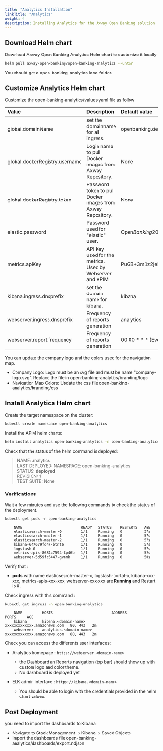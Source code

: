 ```yaml
---
title: "Analytics Installation"
linkTitle: "Analytics"
weight: 4
description: Installing Analytics for the Axway Open Banking solution
---
```


## Download Helm chart

Download Axway Open Banking Analytics Helm chart to customize it locally

```bash
helm pull axway-open-banking/open-banking-analytics --untar
```

You should get a open-banking-analytics local folder.

## Customize Analytics Helm chart

Customize the open-banking-analytics/values.yaml file as follow

| Value         | Description                           | Default value  |
|:------------- |:------------------------------------- |:-------------- |
| global.domainName | set the domainname for all ingress. | openbanking.demoaxway.com |
| global.dockerRegistry.username | Login name to pull Docker images from Axway Repository. | None |
| global.dockerRegistry.token | Password token to pull Docker images from Axway Repository. | None |
| elastic.password | Password used for "elastic" user. | Open*Banking*2021 |
| metrics.apiKey | API Key used for the metrics. Used by Webserver and APIM | PuGB+3m1z2jeFVHf5pWoFKOxH0F/fW9M |
| kibana.ingress.dnsprefix | set the domain name for kibana. | kibana |
| webserver.ingress.dnsprefix | Frequency of reports generation | analytics |
| webserver.report.frequency | Frequency of reports generation | 00 00 * * * (Every day at midnight) |

You can update the company logo and the colors used for the navigation map.

* Company Logo: Logo must be an svg file and must be name "company-logo.svg". Replace the file in open-banking-analytics/branding/logo
* Navigation Map Colors: Update the css file open-banking-analytics/branding/css

## Install Analytics Helm chart

Create the target namespace on the cluster:

```bash
kubectl create namespace open-banking-analytics
```

Install the APIM  helm charts:

```bash
helm install analytics open-banking-analytics -n open-banking-analytics
```

Check that the status of the helm command is deployed:

>NAME: analytics \
>LAST DEPLOYED: <current date and time>
>NAMESPACE: open-banking-analytics \
>STATUS: **deployed** \
>REVISION: 1 \
>TEST SUITE: None

### Verifications

Wait a few minutes and use the following commands to check the status of the deployment.

```
kubectl get pods -n open-banking-analytics 
```

```
    NAME                           READY   STATUS    RESTARTS   AGE
    elasticsearch-master-0         1/1     Running   0          57s
    elasticsearch-master-1         1/1     Running   0          57s
    elasticsearch-master-2         1/1     Running   0          57s
    kibana-647679fd47-btnt6        1/1     Running   0          57s
    logstash-0                     1/1     Running   0          57s
    metrics-apis-8684c7594-8p46b   1/1     Running   0          52s
    webserver-5d59fc5447-gvnmk     1/1     Running   0          50s
```

Verify that :

* **pods** with name elasticsearch-master-x, logstash-portal-x, kibana-xxx-xxx, metrics-apis-xxx-xxx, webserver-xxx-xxx are **Running** and Restart is **0**.

Check ingress with this command :

```bash
kubectl get ingress -n open-banking-analytics 
```

```
    NAME         HOSTS                           ADDRESS                       PORTS     AGE
    kibana       kibana.<domain-name>             xxxxxxxxxxxxx.amazonaws.com   80, 443   2m
    webserver    analytics.<domain-name>          xxxxxxxxxxxxx.amazonaws.com   80, 443   2m
```

Check you can access the differents user interfaces: 

* Analytics homepage : `https://webserver.<domain-name>` 

    * the Dashboard an Reports navigation (top bar) should show up with custom logo and color theme. 
    * No dashboard is deployed yet

* ELK admin interface : `https://kibana.<domain-name>`

    * You should be able to login with the credentials provided in the helm chart values.

## Post Deployment

you need to import the dashboards to Kibana

* Navigate to Stack Management -> Kibana -> Saved Objects
* Import the dashboards file open-banking-analytics/dashboards/export.ndjson